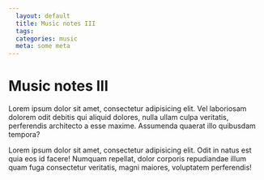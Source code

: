```yaml
---
  layout: default
  title: Music notes III
  tags: 
  categories: music
  meta: some meta
---
```


# Music notes III

Lorem ipsum dolor sit amet, consectetur adipisicing elit. Vel laboriosam dolorem odit debitis qui aliquid dolores, nulla ullam culpa veritatis, perferendis architecto a esse maxime. Assumenda quaerat illo quibusdam tempora?

Lorem ipsum dolor sit amet, consectetur adipisicing elit. Odit in natus est quia eos id facere! Numquam repellat, dolor corporis repudiandae illum quam fuga consectetur veritatis, magni maiores, voluptatem perferendis!